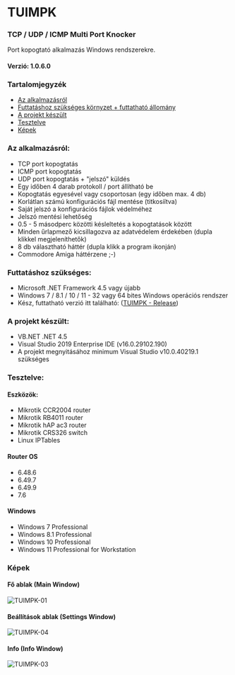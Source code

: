 # TUIMPK
### TCP / UDP / ICMP Multi Port Knocker
Port kopogtató alkalmazás Windows rendszerekre.

#### Verzió: 1.0.6.0
### Tartalomjegyzék

- [Az alkalmazásról](#az-alkalmaz%C3%A1sr%C3%B3l)
- [Futtatáshoz szükséges környzet + futtatható állomány](#futtat%C3%A1shoz-sz%C3%BCks%C3%A9ges)
- [A projekt készült](#a-projekt-k%C3%A9sz%C3%BClt)
- [Tesztelve](#tesztelve)
- [Képek](#k%C3%A9pek)


### Az alkalmazásról:

* TCP port kopogtatás
* ICMP port kopogtatás
* UDP port kopogtatás + "jelszó" küldés
* Egy időben 4 darab protokoll / port állítható be
* Kopogtatás egyesével vagy csoportosan (egy időben max. 4 db)
* Korlátlan számú konfigurációs fájl mentése (titkosíítva)
* Saját jelszó a konfigurációs fájlok védelméhez
* Jelszó mentési lehetőség
* 0.5 - 5 másodperc közötti késleltetés a kopogtatások között
* Minden űrlapmező kicsillagozva az adatvédelem érdekében (dupla klikkel megjeleníthetők)
* 8 db választható háttér (dupla klikk a program ikonján)
* Commodore Amiga háttérzene ;-)


### Futtatáshoz szükséges:

* Microsoft .NET Framework 4.5 vagy újabb
* Windows 7 / 8.1 / 10 / 11 - 32 vagy 64 bites Windows operációs rendszer
* Kész, futtatható verzió itt található: ([TUIMPK - Release](https://github.com/Alpha-Buchotep/TUIMPK/releases))

### A projekt készült:

* VB.NET .NET 4.5
* Visual Studio 2019 Enterprise IDE (v16.0.29102.190)
* A projekt megnyitásához minimum Visual Studio v10.0.40219.1 szükséges


### Tesztelve:

#### Eszközök:

* Mikrotik CCR2004 router
* Mikrotik RB4011 router
* Mikrotik hAP ac3 router
* Mikrotik CRS326 switch
* Linux IPTables

#### Router OS

* 6.48.6
* 6.49.7
* 6.49.9
* 7.6

#### Windows

* Windows 7 Professional
* Windows 8.1 Professional
* Windows 10 Professional
* Windows 11 Professional for Workstation

### Képek

#### Fő ablak (Main Window)
![TUIMPK-01](https://github.com/Alpha-Buchotep/TUIMPK/assets/63890454/b12ac1aa-0938-4f8d-a7a6-1885afb84e72)

#### Beállítások ablak (Settings Window)
![TUIMPK-04](https://github.com/Alpha-Buchotep/TUIMPK/assets/63890454/d23cd77b-0629-4c27-93b3-7484f6fe487b)

#### Info (Info Window)
![TUIMPK-03](https://github.com/Alpha-Buchotep/TUIMPK/assets/63890454/e5561dad-a7fa-4f2a-8ec8-ee1f441f6335)
